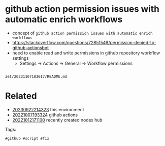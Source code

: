 # github action permission issues with automatic enrich workflows

- concept of `github action permission issues with automatic enrich workflows`
- https://stackoverflow.com/questions/72851548/permission-denied-to-github-actionsbot
- need to enable read and write permissions in github repository workflow settings
  - Settings -> Actions -> General -> Workflow permissions

```
```

` zet/20231107183617/README.md `

# Related

- [20230922214323](/zet/20230922214323/README.md) this environment
- [20221007193324](/zet/20221007193324/README.md) github actions
- [20221012171100](/zet/20221012171100/README.md) recently created nodes hub

Tags:

    #github #script #fix
